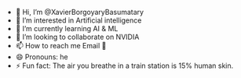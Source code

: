 - 👋 Hi, I’m @XavierBorgoyaryBasumatary
- 👀 I’m interested in Artificial intelligence
- 🌱 I’m currently learning AI & ML
- 💞️ I’m looking to collaborate on NVIDIA 
- 📫 How to reach me Email 📨 
- 😄 Pronouns: he
- ⚡ Fun fact: The air you breathe in a train station is 15% human skin. 

<!---
XavierBorgoyaryBasumatary/XavierBorgoyaryBasumatary is a ✨ special ✨ repository because its `README.md` (this file) appears on your GitHub profile.
You can click the Preview link to take a look at your changes.
--->
